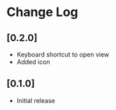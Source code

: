 # Change Log

## [0.2.0]

- Keyboard shortcut to open view
- Added icon

## [0.1.0]

- Initial release